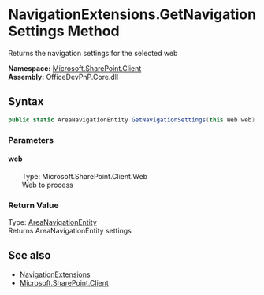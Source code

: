 # NavigationExtensions.GetNavigationSettings Method  
 Returns the navigation settings for the selected web   

**Namespace:** [Microsoft.SharePoint.Client](Microsoft.SharePoint.Client.md)  
**Assembly:** OfficeDevPnP.Core.dll  
## Syntax
```C#
public static AreaNavigationEntity GetNavigationSettings(this Web web)
```
### Parameters
#### web  
&emsp;&emsp;Type: Microsoft.SharePoint.Client.Web  
&emsp;&emsp;Web to process  

  

### Return Value
Type: [AreaNavigationEntity](OfficeDevPnP.Core.Entities.AreaNavigationEntity.md)  
Returns AreaNavigationEntity settings  


## See also
- [NavigationExtensions](Microsoft.SharePoint.Client.NavigationExtensions.md) 
- [Microsoft.SharePoint.Client](Microsoft.SharePoint.Client.md) 
